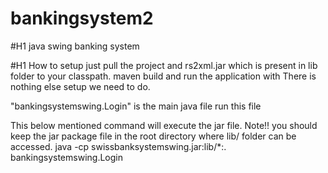 # bankingsystem2
#H1 java swing banking system


#H1 How to setup 
just pull the project and rs2xml.jar which is present in lib folder to your classpath.
maven build and run the application with
There is nothing else setup we need to do.

"bankingsystemswing.Login" is the main java file run this file

This below mentioned command will execute the jar file. Note!! you should keep the jar package file in the root directory where lib/ folder can be accessed.
java -cp swissbanksystemswing.jar:lib/*:. bankingsystemswing.Login


